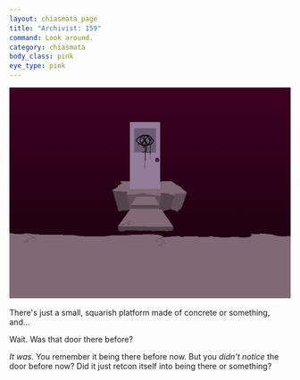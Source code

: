 ```yaml
---
layout: chiasmata_page
title: "Archivist: 159"
command: Look around.
category: chiasmata
body_class: pink
eye_type: pink
---
```


![159](/chiasmata/images/narrative/158.png)

There's just a small, squarish platform made of concrete or something, and...

Wait. Was that door there before?

*It was.* You remember it being there before now. But you *didn't notice* the door before now? Did it just retcon itself into being there or something?